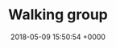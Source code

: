 ---
layout: activity
title: Walking group
description: Walks suitable for everyone and well behaved dogs are welcome too.
times:
- Thursday 10am
cost: free
location: St George's Community Centre
signup: true
additional_info: Please wear sensible shoes and clothing appropriate for the weather.
date: 2018-05-09 15:50:54 +0000
---